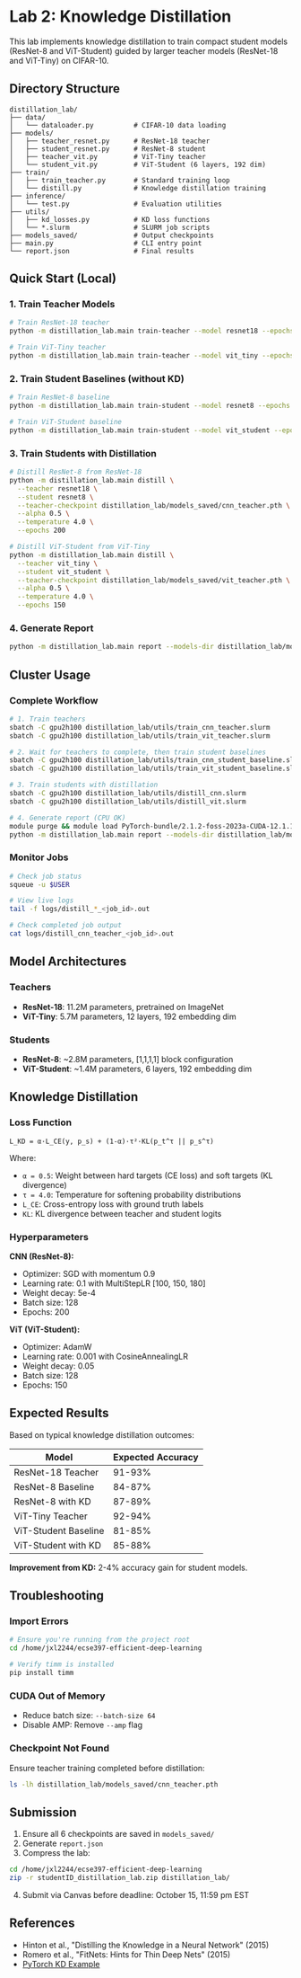 # Lab 2: Knowledge Distillation

This lab implements knowledge distillation to train compact student models (ResNet-8 and ViT-Student) guided by larger teacher models (ResNet-18 and ViT-Tiny) on CIFAR-10.

## Directory Structure

```
distillation_lab/
├── data/
│   └── dataloader.py          # CIFAR-10 data loading
├── models/
│   ├── teacher_resnet.py      # ResNet-18 teacher
│   ├── student_resnet.py      # ResNet-8 student
│   ├── teacher_vit.py         # ViT-Tiny teacher
│   └── student_vit.py         # ViT-Student (6 layers, 192 dim)
├── train/
│   ├── train_teacher.py       # Standard training loop
│   └── distill.py             # Knowledge distillation training
├── inference/
│   └── test.py                # Evaluation utilities
├── utils/
│   ├── kd_losses.py           # KD loss functions
│   └── *.slurm                # SLURM job scripts
├── models_saved/              # Output checkpoints
├── main.py                    # CLI entry point
└── report.json                # Final results
```

## Quick Start (Local)

### 1. Train Teacher Models

```bash
# Train ResNet-18 teacher
python -m distillation_lab.main train-teacher --model resnet18 --epochs 300

# Train ViT-Tiny teacher
python -m distillation_lab.main train-teacher --model vit_tiny --epochs 100
```

### 2. Train Student Baselines (without KD)

```bash
# Train ResNet-8 baseline
python -m distillation_lab.main train-student --model resnet8 --epochs 200

# Train ViT-Student baseline
python -m distillation_lab.main train-student --model vit_student --epochs 150
```

### 3. Train Students with Distillation

```bash
# Distill ResNet-8 from ResNet-18
python -m distillation_lab.main distill \
  --teacher resnet18 \
  --student resnet8 \
  --teacher-checkpoint distillation_lab/models_saved/cnn_teacher.pth \
  --alpha 0.5 \
  --temperature 4.0 \
  --epochs 200

# Distill ViT-Student from ViT-Tiny
python -m distillation_lab.main distill \
  --teacher vit_tiny \
  --student vit_student \
  --teacher-checkpoint distillation_lab/models_saved/vit_teacher.pth \
  --alpha 0.5 \
  --temperature 4.0 \
  --epochs 150
```

### 4. Generate Report

```bash
python -m distillation_lab.main report --models-dir distillation_lab/models_saved
```

## Cluster Usage


### Complete Workflow

```bash
# 1. Train teachers
sbatch -C gpu2h100 distillation_lab/utils/train_cnn_teacher.slurm
sbatch -C gpu2h100 distillation_lab/utils/train_vit_teacher.slurm

# 2. Wait for teachers to complete, then train student baselines
sbatch -C gpu2h100 distillation_lab/utils/train_cnn_student_baseline.slurm
sbatch -C gpu2h100 distillation_lab/utils/train_vit_student_baseline.slurm

# 3. Train students with distillation
sbatch -C gpu2h100 distillation_lab/utils/distill_cnn.slurm
sbatch -C gpu2h100 distillation_lab/utils/distill_vit.slurm

# 4. Generate report (CPU OK)
module purge && module load PyTorch-bundle/2.1.2-foss-2023a-CUDA-12.1.1
python -m distillation_lab.main report --models-dir distillation_lab/models_saved
```

### Monitor Jobs

```bash
# Check job status
squeue -u $USER

# View live logs
tail -f logs/distill_*_<job_id>.out

# Check completed job output
cat logs/distill_cnn_teacher_<job_id>.out
```

## Model Architectures

### Teachers
- **ResNet-18**: 11.2M parameters, pretrained on ImageNet
- **ViT-Tiny**: 5.7M parameters, 12 layers, 192 embedding dim

### Students
- **ResNet-8**: ~2.8M parameters, [1,1,1,1] block configuration
- **ViT-Student**: ~1.4M parameters, 6 layers, 192 embedding dim

## Knowledge Distillation

### Loss Function

```
L_KD = α·L_CE(y, p_s) + (1-α)·τ²·KL(p_t^τ || p_s^τ)
```

Where:
- `α = 0.5`: Weight between hard targets (CE loss) and soft targets (KL divergence)
- `τ = 4.0`: Temperature for softening probability distributions
- `L_CE`: Cross-entropy loss with ground truth labels
- `KL`: KL divergence between teacher and student logits

### Hyperparameters

**CNN (ResNet-8):**
- Optimizer: SGD with momentum 0.9
- Learning rate: 0.1 with MultiStepLR [100, 150, 180]
- Weight decay: 5e-4
- Batch size: 128
- Epochs: 200

**ViT (ViT-Student):**
- Optimizer: AdamW
- Learning rate: 0.001 with CosineAnnealingLR
- Weight decay: 0.05
- Batch size: 128
- Epochs: 150

## Expected Results

Based on typical knowledge distillation outcomes:

| Model | Expected Accuracy |
|-------|------------------|
| ResNet-18 Teacher | 91-93% |
| ResNet-8 Baseline | 84-87% |
| ResNet-8 with KD | 87-89% |
| ViT-Tiny Teacher | 92-94% |
| ViT-Student Baseline | 81-85% |
| ViT-Student with KD | 85-88% |

**Improvement from KD:** 2-4% accuracy gain for student models.

## Troubleshooting

### Import Errors

```bash
# Ensure you're running from the project root
cd /home/jxl2244/ecse397-efficient-deep-learning

# Verify timm is installed
pip install timm
```

### CUDA Out of Memory

- Reduce batch size: `--batch-size 64`
- Disable AMP: Remove `--amp` flag

### Checkpoint Not Found

Ensure teacher training completed before distillation:

```bash
ls -lh distillation_lab/models_saved/cnn_teacher.pth
```

## Submission

1. Ensure all 6 checkpoints are saved in `models_saved/`
2. Generate `report.json`
3. Compress the lab:

```bash
cd /home/jxl2244/ecse397-efficient-deep-learning
zip -r studentID_distillation_lab.zip distillation_lab/
```

4. Submit via Canvas before deadline: October 15, 11:59 pm EST

## References

- Hinton et al., "Distilling the Knowledge in a Neural Network" (2015)
- Romero et al., "FitNets: Hints for Thin Deep Nets" (2015)
- [PyTorch KD Example](https://github.com/peterliht/knowledge-distillation-pytorch)

